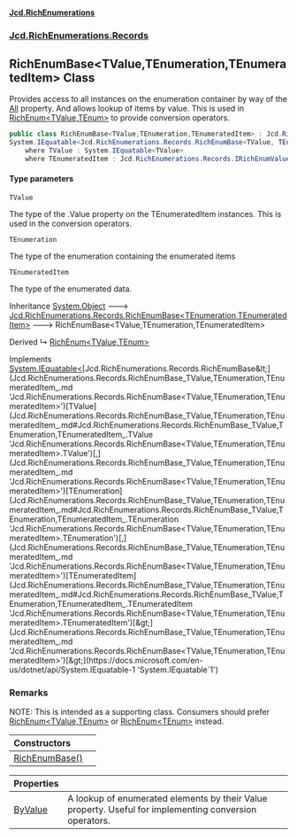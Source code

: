 #### [Jcd.RichEnumerations](index.md 'index')

### [Jcd.RichEnumerations.Records](Jcd.RichEnumerations.Records.md 'Jcd.RichEnumerations.Records')

## RichEnumBase<TValue,TEnumeration,TEnumeratedItem> Class

Provides access to all instances on the enumeration container by way of the
[All](Jcd.RichEnumerations.Records.RichEnumBase_TEnumeration,TEnumeratedItem_.All.md 'Jcd.RichEnumerations.Records.RichEnumBase<TEnumeration,TEnumeratedItem>.All') property.
And allows lookup of items by value. This is used in [RichEnum&lt;TValue,TEnum&gt;](Jcd.RichEnumerations.Records.RichEnum_TValue,TEnum_.md 'Jcd.RichEnumerations.Records.RichEnum<TValue,TEnum>') to provide conversion
operators.

```csharp
public class RichEnumBase<TValue,TEnumeration,TEnumeratedItem> : Jcd.RichEnumerations.Records.RichEnumBase<TEnumeration, TEnumeratedItem>,
System.IEquatable<Jcd.RichEnumerations.Records.RichEnumBase<TValue, TEnumeration, TEnumeratedItem>>
    where TValue : System.IEquatable<TValue>
    where TEnumeratedItem : Jcd.RichEnumerations.Records.IRichEnumValueProvider<TValue>
```

#### Type parameters

<a name='Jcd.RichEnumerations.Records.RichEnumBase_TValue,TEnumeration,TEnumeratedItem_.TValue'></a>

`TValue`

The type of the .Value property on the TEnumeratedItem instances. This is used in the
conversion operators.

<a name='Jcd.RichEnumerations.Records.RichEnumBase_TValue,TEnumeration,TEnumeratedItem_.TEnumeration'></a>

`TEnumeration`

The type of the enumeration containing the enumerated items

<a name='Jcd.RichEnumerations.Records.RichEnumBase_TValue,TEnumeration,TEnumeratedItem_.TEnumeratedItem'></a>

`TEnumeratedItem`

The type of the enumerated data.

Inheritance [System.Object](https://docs.microsoft.com/en-us/dotnet/api/System.Object 'System.Object') &#129106; [Jcd.RichEnumerations.Records.RichEnumBase&lt;](Jcd.RichEnumerations.Records.RichEnumBase_TEnumeration,TEnumeratedItem_.md 'Jcd.RichEnumerations.Records.RichEnumBase<TEnumeration,TEnumeratedItem>')[TEnumeration](Jcd.RichEnumerations.Records.RichEnumBase_TValue,TEnumeration,TEnumeratedItem_.md#Jcd.RichEnumerations.Records.RichEnumBase_TValue,TEnumeration,TEnumeratedItem_.TEnumeration 'Jcd.RichEnumerations.Records.RichEnumBase<TValue,TEnumeration,TEnumeratedItem>.TEnumeration')[,](Jcd.RichEnumerations.Records.RichEnumBase_TEnumeration,TEnumeratedItem_.md 'Jcd.RichEnumerations.Records.RichEnumBase<TEnumeration,TEnumeratedItem>')[TEnumeratedItem](Jcd.RichEnumerations.Records.RichEnumBase_TValue,TEnumeration,TEnumeratedItem_.md#Jcd.RichEnumerations.Records.RichEnumBase_TValue,TEnumeration,TEnumeratedItem_.TEnumeratedItem 'Jcd.RichEnumerations.Records.RichEnumBase<TValue,TEnumeration,TEnumeratedItem>.TEnumeratedItem')[&gt;](Jcd.RichEnumerations.Records.RichEnumBase_TEnumeration,TEnumeratedItem_.md 'Jcd.RichEnumerations.Records.RichEnumBase<TEnumeration,TEnumeratedItem>') &#129106; RichEnumBase<TValue,TEnumeration,TEnumeratedItem>

Derived
&#8627; [RichEnum&lt;TValue,TEnum&gt;](Jcd.RichEnumerations.Records.RichEnum_TValue,TEnum_.md 'Jcd.RichEnumerations.Records.RichEnum<TValue,TEnum>')

Implements [System.IEquatable&lt;](https://docs.microsoft.com/en-us/dotnet/api/System.IEquatable-1 'System.IEquatable`1')[Jcd.RichEnumerations.Records.RichEnumBase&lt;](Jcd.RichEnumerations.Records.RichEnumBase_TValue,TEnumeration,TEnumeratedItem_.md 'Jcd.RichEnumerations.Records.RichEnumBase<TValue,TEnumeration,TEnumeratedItem>')[TValue](Jcd.RichEnumerations.Records.RichEnumBase_TValue,TEnumeration,TEnumeratedItem_.md#Jcd.RichEnumerations.Records.RichEnumBase_TValue,TEnumeration,TEnumeratedItem_.TValue 'Jcd.RichEnumerations.Records.RichEnumBase<TValue,TEnumeration,TEnumeratedItem>.TValue')[,](Jcd.RichEnumerations.Records.RichEnumBase_TValue,TEnumeration,TEnumeratedItem_.md 'Jcd.RichEnumerations.Records.RichEnumBase<TValue,TEnumeration,TEnumeratedItem>')[TEnumeration](Jcd.RichEnumerations.Records.RichEnumBase_TValue,TEnumeration,TEnumeratedItem_.md#Jcd.RichEnumerations.Records.RichEnumBase_TValue,TEnumeration,TEnumeratedItem_.TEnumeration 'Jcd.RichEnumerations.Records.RichEnumBase<TValue,TEnumeration,TEnumeratedItem>.TEnumeration')[,](Jcd.RichEnumerations.Records.RichEnumBase_TValue,TEnumeration,TEnumeratedItem_.md 'Jcd.RichEnumerations.Records.RichEnumBase<TValue,TEnumeration,TEnumeratedItem>')[TEnumeratedItem](Jcd.RichEnumerations.Records.RichEnumBase_TValue,TEnumeration,TEnumeratedItem_.md#Jcd.RichEnumerations.Records.RichEnumBase_TValue,TEnumeration,TEnumeratedItem_.TEnumeratedItem 'Jcd.RichEnumerations.Records.RichEnumBase<TValue,TEnumeration,TEnumeratedItem>.TEnumeratedItem')[&gt;](Jcd.RichEnumerations.Records.RichEnumBase_TValue,TEnumeration,TEnumeratedItem_.md 'Jcd.RichEnumerations.Records.RichEnumBase<TValue,TEnumeration,TEnumeratedItem>')[&gt;](https://docs.microsoft.com/en-us/dotnet/api/System.IEquatable-1 'System.IEquatable`1')

### Remarks

NOTE: This is intended as a supporting class. Consumers should prefer [RichEnum&lt;TValue,TEnum&gt;](Jcd.RichEnumerations.Records.RichEnum_TValue,TEnum_.md 'Jcd.RichEnumerations.Records.RichEnum<TValue,TEnum>') or
[RichEnum&lt;TEnum&gt;](Jcd.RichEnumerations.Records.RichEnum_TEnum_.md 'Jcd.RichEnumerations.Records.RichEnum<TEnum>') instead.

| Constructors                                                                                                                                                                                                       | |
|:-------------------------------------------------------------------------------------------------------------------------------------------------------------------------------------------------------------------|:-|
| [RichEnumBase()](Jcd.RichEnumerations.Records.RichEnumBase_TValue,TEnumeration,TEnumeratedItem_.RichEnumBase().md 'Jcd.RichEnumerations.Records.RichEnumBase<TValue,TEnumeration,TEnumeratedItem>.RichEnumBase()') | |

| Properties                                                                                                                                                                                    |                                                                                                            |
|:----------------------------------------------------------------------------------------------------------------------------------------------------------------------------------------------|:-----------------------------------------------------------------------------------------------------------|
| [ByValue](Jcd.RichEnumerations.Records.RichEnumBase_TValue,TEnumeration,TEnumeratedItem_.ByValue.md 'Jcd.RichEnumerations.Records.RichEnumBase<TValue,TEnumeration,TEnumeratedItem>.ByValue') | A lookup of enumerated elements by their Value property. Useful for implementing conversion operators. |
